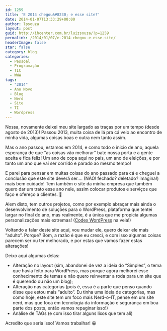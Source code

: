 ```yaml
---
id: 1259
title: 'E 2014 chegou&#8230; e esse site?'
date: 2014-01-07T13:33:29+00:00
author: lpsouza
layout: post
guid: http://ihcenter.com.br/luizsouza/?p=1259
permalink: /2014/01/07/e-2014-chegou-e-esse-site/
headerImage: false
star: false
category: blog
categories:
  - Pessoal
  - Programação
  - TIC
  - WWW
tags:
  - "2014"
  - Ano Novo
  - Blog
  - Nerd
  - Site
  - TI
  - Wordpress
---
```

Nossa, novamente deixei meu site largado as traças por um tempo (desde agosto de 2013)! Passou 2013, muita coisa de lá pra cá veio ao encontro de minha vida, algumas coisas boas e outra nem tanto assim.

Mas o ano passou, estamos em 2014, e como todo o inicio de ano, aquela esperança de que &#8220;as coisas vão melhorar&#8221; bate nossa porta e a gente aceita e fica feliz! Um ano de copa aqui no país, um ano de eleições, e por tanto um ano que vai ser corrido e parado ao mesmo tempo!

E parei para pensar em muitas coisas do ano passado para cá e cheguei a conclusão que este site deverá ser&#8230;. (NÃO! fechado? deletado? imagina!) mais bem cuidado! Tem também o site da minha empresa que também quero dar um trato esse ano nele, assim colocar produtos e serviços que faço e ofereço a clientes. 🙂

Alem disto, tem outros projetos, como por exemplo abraçar mais ainda o desenvolvimento de soluções para o WordPress, plataforma que tentei largar no final do ano, mas realmente, é a única que me propicia algumas personalizações mais extremas! (<a title="Codex WordPress" href="http://codex.wordpress.org/" target="_blank">Codex WordPress</a> na veia!)

Voltando a falar deste site aqui, vou mudar ele, quero deixar ele mais &#8220;adulto&#8221;. Porque? Bom, a razão é que eu cresci, e com isso algumas coisas parecem ser ou ter melhorado, e por estas que vamos fazer estas alterações!

Deixo aqui algumas delas:

  * Alteração no layout (sim, abandonei de vez a ideia do &#8220;Simples&#8221;, o tema que havia feito para WordPress, mas porque agora melhorei esse conhecimento de temas e não quero reinventar a roda para um site que é querendo ou não um blog);
  * Alteração nas categorias (pois é, essa é a parte que penso quando disse que estou mais &#8220;adulto&#8221;. Eu tinha uma ideia de categorias, mas como hoje, este site tem um foco mais Nerd-o-IT, pense em um site nerd, mas que foca em tecnologia da informação e segurança em boa parte dos posts, então vamos repaginar isso!)
  * Análise de TAGs (e com isso tirar alguns lixos que tem ali)

Acredito que seria isso! Vamos trabalhar! 😀